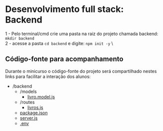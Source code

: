# Desenvolvimento full stack: Backend

1 - Pelo terminal/cmd crie uma pasta na raiz do projeto chamada backend: `mkdir backend` \
2 - acesse a pasta `cd backend` e digite: `npm init -y` \

## Código-fonte para acompanhamento

Durante o minicurso o código-fonte do projeto será compartilhado nestes links para facilitar a interação dos alunos:

- /backend
  - /models
    * [livro.model.js](https://notepad.pw/share/d9gpizej)
  - /routes
    * [livros.js](https://notepad.pw/share/3mgag2o11)
  * [package.json](https://notepad.pw/share/bv2y5334h)
  * [server.js](https://notepad.pw/share/3sjyohxb7)
  * [.env](https://notepad.pw/share/06qk40q2s)

